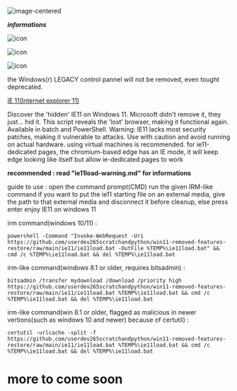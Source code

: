 ![image-centered](https://github.com/userdev265scratchandpython/win11-removed-features-restore/blob/81bf951da6ce387d980b611ef968b31b17793233/LOGO.png)

__***informations***__

![icon](https://img.shields.io/badge/projects_count_-2_projects-blue)

![icon](https://img.shields.io/badge/ie11_microsoft_status-outdated-darkred)

![icon](https://img.shields.io/badge/control_pannel_status-deprecated-darkred)

the Windows(r) LEGACY control pannel will not be removed, even tought deprecated.

[IE 11(Internet explorer 11)](https://github.com/userdev265scratchandpython/win11-removed-features-restore/tree/main/ie11)

Discover the 'hidden' IE11 on Windows 11. Microsoft didn't remove it, they just... hid it. This script reveals the 'lost' browser, making it functional again. Available in batch and PowerShell. Warning: IE11 lacks most security patches, making it vulnerable to attacks. Use with caution and avoid running on actual hardware. using virtual machines is recommended. for ie11-dedicated pages, the chromium-based edge has an IE mode, it will keep edge looking like itself but allow ie-dedicated pages to work

____recommended : read "ie11load-warning.md" for informations____

guide to use : open the command prompt(CMD)
run the given IRM-like command
if you want to put the ie11 starting file on an external media, give the path to that external media and disconnect it before cleanup, else press enter
enjoy IE11 on windows 11

irm command(windows 10/11) : 
```
powershell -Command "Invoke-WebRequest -Uri https://github.com/userdev265scratchandpython/win11-removed-features-restore/raw/main/ie11/ie11load.bat -OutFile %TEMP%\ie11load.bat" && cmd /c %TEMP%\ie11load.bat && del %TEMP%\ie11load.bat
```

irm-like command(windows 8.1 or older, requires bitsadmin) :
```
bitsadmin /transfer mydownload /download /priority high https://github.com/userdev265scratchandpython/win11-removed-features-restore/raw/main/ie11/ie11load.bat %TEMP%\ie11load.bat && cmd /c %TEMP%\ie11load.bat && del %TEMP%\ie11load.bat
```

irm-like command(win 8.1 or older, flagged as malicious in newer vertions(such as windows 10 and newer) because of certutil) :
```
certutil -urlcache -split -f https://github.com/userdev265scratchandpython/win11-removed-features-restore/raw/main/ie11/ie11load.bat %TEMP%\ie11load.bat && cmd /c %TEMP%\ie11load.bat && del %TEMP%\ie11load.bat
```

# more to come soon

